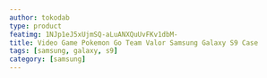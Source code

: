 ```yaml
---
author: tokodab
type: product
featimg: 1NJp1eJ5xUjmSQ-aLuANXQuUvFKv1dbM-
title: Video Game Pokemon Go Team Valor Samsung Galaxy S9 Case
tags: [samsung, galaxy, s9]
category: [samsung]
---
```

